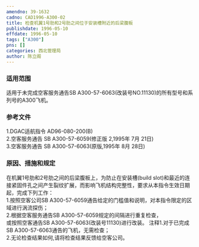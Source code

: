 ```yaml
---
amendno: 39-1632  
cadno: CAD1996-A300-02  
title: 检查机翼1号肋和2号肋之间位于安装槽附近的后梁腹板  
publishdate: 1996-05-10  
effdate: 1996-05-10  
tags: ["A300"]  
pns: []  
categories: 西北管理局  
author: 陈立阁  
---
```

  
### 适用范围  
适用于未完成空客服务通告SB A300-57-6063(改装号NO.11130)的所有型号和系列号的A300飞机。  
  
<!--more-->  
### 参考文件  
1.DGAC适航指令 AD96-080-200(B)  
    2.空客服务通告 SB A300-57-6059(修正版 2,1995年 7月 21日)  
    3.空客服务通告 SB A300-57-6063(原版,1995年 8月 28日)  
  
### 原因、措施和规定  
在机翼1号肋和2号肋之间的后梁腹板上，为防止在安装槽(build slot)和最近的连接紧固件孔之间产生裂纹扩展，而影响飞机结构完整性，要求从本指令生效日期起，完成下列工作：  
    1.按照空客公司SB A300-57-6059通告给定的门槛值和说明，对本指令限定的区域进行涡流探伤；  
    2.根据空客服务通告SB A300-57-6059规定的间隔进行重复检查，  
或按照空客通告SB A300-57-6063(改装号11130)进行改装。     注释1.对于已完成SB A300-57-6063通告的飞机，无需检查；  
2.无论检查结果如何,请将检查结果反馈给空客公司。  
  

